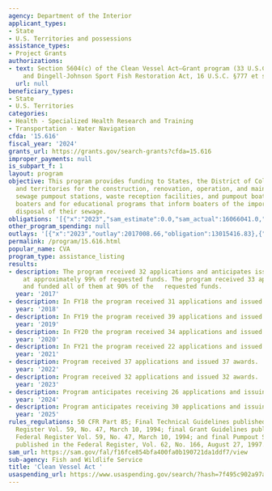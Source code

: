 ```yaml
---
agency: Department of the Interior
applicant_types:
- State
- U.S. Territories and possessions
assistance_types:
- Project Grants
authorizations:
- text: Section 5604(c) of the Clean Vessel Act—Grant program (33 U.S.C. §1322 note);
    and Dingell-Johnson Sport Fish Restoration Act, 16 U.S.C. §777 et seq.
  url: null
beneficiary_types:
- State
- U.S. Territories
categories:
- Health - Specialized Health Research and Training
- Transportation - Water Navigation
cfda: '15.616'
fiscal_year: '2024'
grants_url: https://grants.gov/search-grants?cfda=15.616
improper_payments: null
is_subpart_f: 1
layout: program
objective: This program provides funding to States, the District of Columbia, Commonwealths,
  and territories for the construction, renovation, operation, and maintenance of
  sewage pumpout stations, waste reception facilities, and pumpout boats for recreational
  boaters and for educational programs that inform boaters of the importance of proper
  disposal of their sewage.
obligations: '[{"x":"2023","sam_estimate":0.0,"sam_actual":16066041.0,"usa_spending_actual":11146802.81},{"x":"2024","sam_estimate":0.0,"sam_actual":16999998.0,"usa_spending_actual":14733529.42},{"x":"2025","sam_estimate":0.0,"sam_actual":16000000.0,"usa_spending_actual":-195885.79}]'
other_program_spending: null
outlays: '[{"x":"2023","outlay":2017008.66,"obligation":13015416.83},{"x":"2024","outlay":119102.87,"obligation":19693355.13},{"x":"2025","outlay":0.0,"obligation":0.0}]'
permalink: /program/15.616.html
popular_name: CVA
program_type: assistance_listing
results:
- description: The program received 32 applications and anticipates issuing all awards
    at approximately 99% of requested funds. The program received 33 applications
    and funded all of them at 90% of the   requested funds.
  year: '2017'
- description: In FY18 the program received 31 applications and issued 31 awards.
  year: '2018'
- description: In FY19 the program received 39 applications and issued 39 awards.
  year: '2019'
- description: In FY20 the program received 34 applications and issued 34 awards.
  year: '2020'
- description: In FY21 the program received 22 applications and issued 22 awards.
  year: '2021'
- description: Program received 37 applications and issued 37 awards.
  year: '2022'
- description: Program received 32 applications and issued 32 awards.
  year: '2023'
- description: Program anticipates receiving 26 applications and issuing 26 awards.
  year: '2024'
- description: Program anticipates receiving 30 applications and issuing 30 awards.
  year: '2025'
rules_regulations: 50 CFR Part 85; Final Technical Guidelines published in the Federal
  Register Vol. 59, No. 47, March 10, 1994; final Grant Guidelines published in the
  Federal Register Vol. 59, No. 47, March 10, 1994; and final Pumpout Symbol Guidelines
  published in the Federal Register, Vol. 62, No. 166, August 27, 1997.
sam_url: https://sam.gov/fal/f16fce854bfa400fa0b190721da1ddf7/view
sub-agency: Fish and Wildlife Service
title: 'Clean Vessel Act '
usaspending_url: https://www.usaspending.gov/search/?hash=7f495c902a97a707e773c8247071e23b
---
```

